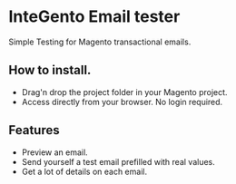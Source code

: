 # InteGento Email tester

Simple Testing for Magento transactional emails.

## How to install.

* Drag'n drop the project folder in your Magento project.
* Access directly from your browser. No login required.

## Features

* Preview an email.
* Send yourself a test email prefilled with real values.
* Get a lot of details on each email.
